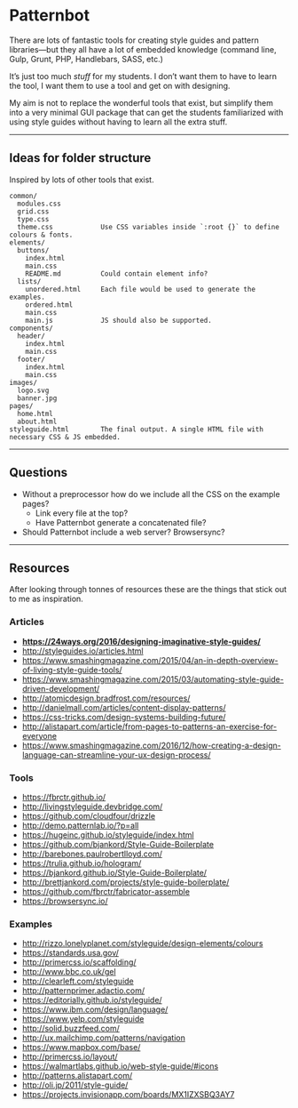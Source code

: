 # Patternbot

There are lots of fantastic tools for creating style guides and pattern libraries—but they all have a lot of embedded knowledge (command line, Gulp, Grunt, PHP, Handlebars, SASS, etc.)

It’s just too much *stuff* for my students. I don’t want them to have to learn the tool, I want them to use a tool and get on with designing.

My aim is not to replace the wonderful tools that exist, but simplify them into a very minimal GUI package that can get the students familiarized with using style guides without having to learn all the extra stuff.

---

## Ideas for folder structure

Inspired by lots of other tools that exist.

```
common/
  modules.css
  grid.css
  type.css
  theme.css            Use CSS variables inside `:root {}` to define colours & fonts.
elements/
  buttons/
    index.html
    main.css
    README.md          Could contain element info?
  lists/
    unordered.html     Each file would be used to generate the examples.
    ordered.html
    main.css
    main.js            JS should also be supported.
components/
  header/
    index.html
    main.css
  footer/
    index.html
    main.css 
images/
  logo.svg
  banner.jpg
pages/
  home.html
  about.html
styleguide.html        The final output. A single HTML file with necessary CSS & JS embedded.
```

---

## Questions

- Without a preprocessor how do we include all the CSS on the example pages?
  - Link every file at the top?
  - Have Patternbot generate a concatenated file?
- Should Patternbot include a web server? Browsersync?

---

## Resources

After looking through tonnes of resources these are the things that stick out to me as inspiration.

### Articles

- **https://24ways.org/2016/designing-imaginative-style-guides/**
- http://styleguides.io/articles.html
- https://www.smashingmagazine.com/2015/04/an-in-depth-overview-of-living-style-guide-tools/
- https://www.smashingmagazine.com/2015/03/automating-style-guide-driven-development/
- http://atomicdesign.bradfrost.com/resources/
- http://danielmall.com/articles/content-display-patterns/
- https://css-tricks.com/design-systems-building-future/
- http://alistapart.com/article/from-pages-to-patterns-an-exercise-for-everyone
- https://www.smashingmagazine.com/2016/12/how-creating-a-design-language-can-streamline-your-ux-design-process/

### Tools

- https://fbrctr.github.io/
- http://livingstyleguide.devbridge.com/
- https://github.com/cloudfour/drizzle
- http://demo.patternlab.io/?p=all
- https://hugeinc.github.io/styleguide/index.html
- https://github.com/bjankord/Style-Guide-Boilerplate
- http://barebones.paulrobertlloyd.com/
- https://trulia.github.io/hologram/
- https://bjankord.github.io/Style-Guide-Boilerplate/
- http://brettjankord.com/projects/style-guide-boilerplate/
- https://github.com/fbrctr/fabricator-assemble
- https://browsersync.io/

### Examples

- http://rizzo.lonelyplanet.com/styleguide/design-elements/colours
- https://standards.usa.gov/
- http://primercss.io/scaffolding/
- http://www.bbc.co.uk/gel
- http://clearleft.com/styleguide
- http://patternprimer.adactio.com/
- https://editorially.github.io/styleguide/
- https://www.ibm.com/design/language/
- https://www.yelp.com/styleguide
- http://solid.buzzfeed.com/
- http://ux.mailchimp.com/patterns/navigation
- https://www.mapbox.com/base/
- http://primercss.io/layout/
- https://walmartlabs.github.io/web-style-guide/#icons
- http://patterns.alistapart.com/
- http://oli.jp/2011/style-guide/
- https://projects.invisionapp.com/boards/MX1IZXSBQ3AY7

